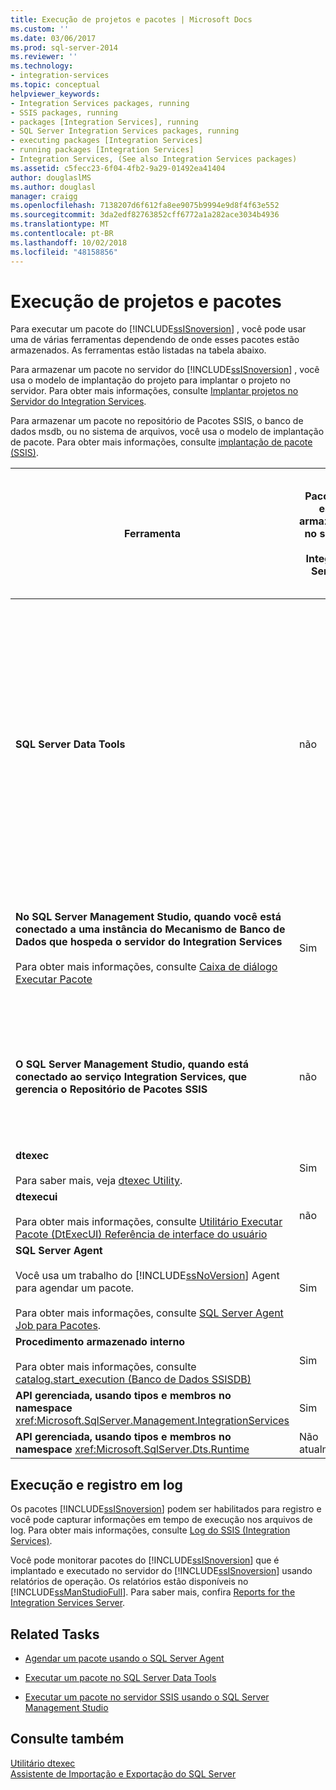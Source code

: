 ```yaml
---
title: Execução de projetos e pacotes | Microsoft Docs
ms.custom: ''
ms.date: 03/06/2017
ms.prod: sql-server-2014
ms.reviewer: ''
ms.technology:
- integration-services
ms.topic: conceptual
helpviewer_keywords:
- Integration Services packages, running
- SSIS packages, running
- packages [Integration Services], running
- SQL Server Integration Services packages, running
- executing packages [Integration Services]
- running packages [Integration Services]
- Integration Services, (See also Integration Services packages)
ms.assetid: c5fecc23-6f04-4fb2-9a29-01492ea41404
author: douglaslMS
ms.author: douglasl
manager: craigg
ms.openlocfilehash: 7138207d6f612fa8ee9075b9994e9d8f4f63e552
ms.sourcegitcommit: 3da2edf82763852cff6772a1a282ace3034b4936
ms.translationtype: MT
ms.contentlocale: pt-BR
ms.lasthandoff: 10/02/2018
ms.locfileid: "48158856"
---
```

# <a name="execution-of-projects-and-packages"></a>Execução de projetos e pacotes
  Para executar um pacote do [!INCLUDE[ssISnoversion](../../includes/ssisnoversion-md.md)] , você pode usar uma de várias ferramentas dependendo de onde esses pacotes estão armazenados. As ferramentas estão listadas na tabela abaixo.  
  
 Para armazenar um pacote no servidor do [!INCLUDE[ssISnoversion](../../includes/ssisnoversion-md.md)] , você usa o modelo de implantação do projeto para implantar o projeto no servidor. Para obter mais informações, consulte [Implantar projetos no Servidor do Integration Services](../deploy-projects-to-integration-services-server.md).  
  
 Para armazenar um pacote no repositório de Pacotes SSIS, o banco de dados msdb, ou no sistema de arquivos, você usa o modelo de implantação de pacote. Para obter mais informações, consulte [implantação de pacote &#40;SSIS&#41;](legacy-package-deployment-ssis.md).  
  
|Ferramenta|Pacote que estão armazenados no servidor do Integration Services|Pacotes que estão armazenados no Repositório do Pacotes do SSIS ou no banco de dados msdb|Pacotes que estão armazenados no sistema de arquivos, fora do local que faz parte do Repositório de Pacotes do SSIS|  
|----------|-----------------------------------------------------------------|--------------------------------------------------------------------------------|-----------------------------------------------------------------------------------------------------------------|  
|**SQL Server Data Tools**|não|não<br /><br /> No entanto, você pode adicionar um pacote existente a um projeto do Repositório de Pacotes do [!INCLUDE[ssIS](../../includes/ssis-md.md)] , que inclui o banco de dados msdb. A adição de um pacote existente ao projeto dessa maneira cria uma cópia local do pacote no sistema de arquivos.|Sim|  
|**No SQL Server Management Studio, quando você está conectado a uma instância do Mecanismo de Banco de Dados que hospeda o servidor do Integration Services**<br /><br /> Para obter mais informações, consulte [Caixa de diálogo Executar Pacote](../execute-package-dialog-box.md)|Sim|não<br /><br /> Porém, você pode importar um pacote no servidor a partir desses locais.|não<br /><br /> Porém, você pode importar um pacote no servidor a partir do sistema de arquivos.|  
|**O SQL Server Management Studio, quando está conectado ao serviço Integration Services, que gerencia o Repositório de Pacotes SSIS**|não|Sim|não<br /><br /> Porém, você pode importar um pacote no Repositório de Pacotes do [!INCLUDE[ssIS](../../includes/ssis-md.md)] por meio do sistema de arquivos.|  
|**dtexec**<br /><br /> Para saber mais, veja [dtexec Utility](dtexec-utility.md).|Sim|Sim|Sim|  
|**dtexecui**<br /><br /> Para obter mais informações, consulte [Utilitário Executar Pacote &#40;DtExecUI&#41; Referência de interface do usuário](execute-package-utility-dtexecui-ui-reference.md)|não|Sim|Sim|  
|**SQL Server Agent**<br /><br /> Você usa um trabalho do [!INCLUDE[ssNoVersion](../../includes/ssnoversion-md.md)] Agent para agendar um pacote.<br /><br /> Para obter mais informações, consulte [SQL Server Agent Job para Pacotes](sql-server-agent-jobs-for-packages.md).|Sim|Sim|Sim|  
|**Procedimento armazenado interno**<br /><br /> Para obter mais informações, consulte [catalog.start_execution &#40;Banco de Dados SSISDB&#41;](/sql/integration-services/system-stored-procedures/catalog-start-execution-ssisdb-database)|Sim|não|não|  
|**API gerenciada, usando tipos e membros no namespace** <xref:Microsoft.SqlServer.Management.IntegrationServices>|Sim|não|não|  
|**API gerenciada, usando tipos e membros no namespace** <xref:Microsoft.SqlServer.Dts.Runtime>|Não atualmente|Sim|Sim|  
  
## <a name="execution-and-logging"></a>Execução e registro em log  
 Os pacotes [!INCLUDE[ssISnoversion](../../includes/ssisnoversion-md.md)] podem ser habilitados para registro e você pode capturar informações em tempo de execução nos arquivos de log. Para obter mais informações, consulte [Log do SSIS &#40;Integration Services&#41;](../performance/integration-services-ssis-logging.md).  
  
 Você pode monitorar pacotes do [!INCLUDE[ssISnoversion](../../includes/ssisnoversion-md.md)] que é implantado e executado no servidor do [!INCLUDE[ssISnoversion](../../includes/ssisnoversion-md.md)] usando relatórios de operação. Os relatórios estão disponíveis no [!INCLUDE[ssManStudioFull](../../includes/ssmanstudiofull-md.md)]. Para saber mais, confira [Reports for the Integration Services Server](../reports-for-the-integration-services-server.md).  
  
## <a name="related-tasks"></a>Related Tasks  
  
-   [Agendar um pacote usando o SQL Server Agent](../schedule-a-package-by-using-sql-server-agent.md)  
  
-   [Executar um pacote no SQL Server Data Tools](../run-a-package-in-sql-server-data-tools.md)  
  
-   [Executar um pacote no servidor SSIS usando o SQL Server Management Studio](../run-a-package-on-the-ssis-server-using-sql-server-management-studio.md)  
  
## <a name="see-also"></a>Consulte também  
 [Utilitário dtexec](dtexec-utility.md)   
 [Assistente de Importação e Exportação do SQL Server](../import-export-data/import-and-export-data-with-the-sql-server-import-and-export-wizard.md)  
  
  
